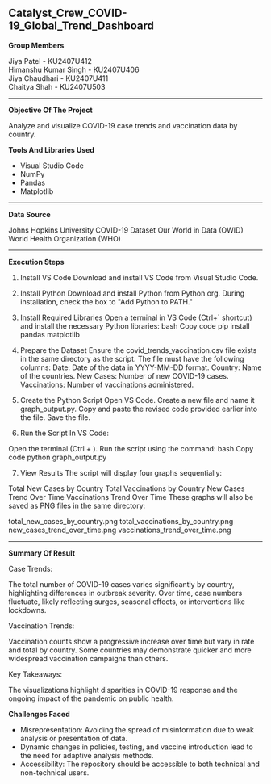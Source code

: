## Catalyst_Crew_COVID-19_Global_Trend_Dashboard

**Group Members**

Jiya Patel - KU2407U412
<br/>Himanshu Kumar Singh - KU2407U406
<br/>Jiya Chaudhari - KU2407U411
<br/>Chaitya Shah - KU2407U503

---

**Objective Of The Project**

Analyze and visualize COVID-19 case trends and vaccination data by country.

**Tools And Libraries Used**

* Visual Studio Code
* NumPy 
* Pandas
* Matplotlib

---

**Data Source**

Johns Hopkins University COVID-19 Dataset
Our World in Data (OWID)
World Health Organization (WHO)

---

**Execution Steps**

1. Install VS Code
Download and install VS Code from Visual Studio Code.


2. Install Python
Download and install Python from Python.org.
During installation, check the box to "Add Python to PATH."


3. Install Required Libraries
Open a terminal in VS Code (Ctrl+` shortcut) and install the necessary Python libraries:
bash
Copy code
pip install pandas matplotlib


4. Prepare the Dataset
Ensure the covid_trends_vaccination.csv file exists in the same directory as the script.
The file must have the following columns:
Date: Date of the data in YYYY-MM-DD format.
Country: Name of the countries.
New Cases: Number of new COVID-19 cases.
Vaccinations: Number of vaccinations administered.


5. Create the Python Script
Open VS Code.
Create a new file and name it graph_output.py.
Copy and paste the revised code provided earlier into the file.
Save the file.


6. Run the Script
In VS Code:

Open the terminal (Ctrl + ).
Run the script using the command:
bash
Copy code
python graph_output.py


7. View Results
The script will display four graphs sequentially:

Total New Cases by Country
Total Vaccinations by Country
New Cases Trend Over Time
Vaccinations Trend Over Time
These graphs will also be saved as PNG files in the same directory:

total_new_cases_by_country.png
total_vaccinations_by_country.png
new_cases_trend_over_time.png
vaccinations_trend_over_time.png

---

**Summary Of Result**

Case Trends:

The total number of COVID-19 cases varies significantly by country, highlighting differences in outbreak severity.
Over time, case numbers fluctuate, likely reflecting surges, seasonal effects, or interventions like lockdowns.


Vaccination Trends:

Vaccination counts show a progressive increase over time but vary in rate and total by country.
Some countries may demonstrate quicker and more widespread vaccination campaigns than others.


Key Takeaways:

The visualizations highlight disparities in COVID-19 response and the ongoing impact of the pandemic on public health.


**Challenges Faced**

* Misrepresentation: Avoiding the spread of misinformation due to weak analysis or presentation of data.
* Dynamic changes in policies, testing, and vaccine introduction lead to the need for adaptive analysis methods.
* Accessibility: The repository should be accessible to both technical and non-technical users.


